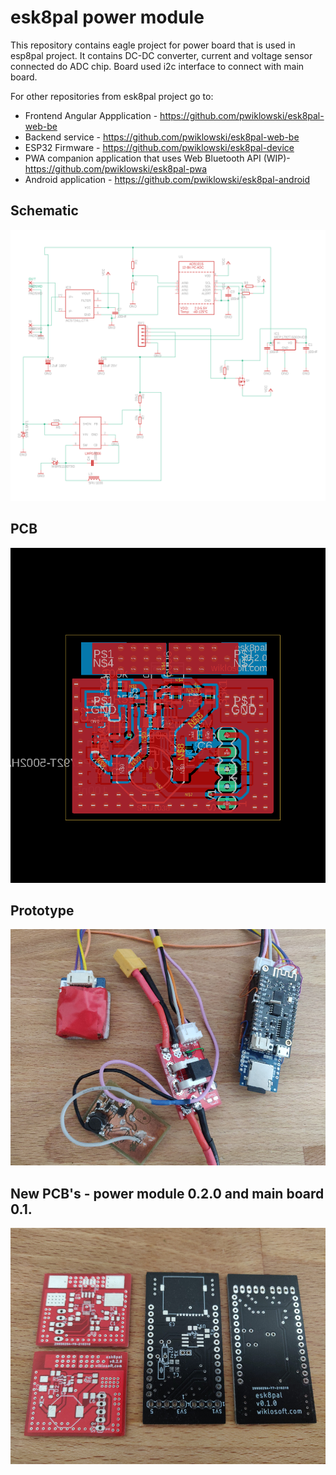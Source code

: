# esk8pal power module

This repository contains eagle project for power board that is used in esp8pal project. It contains DC-DC converter, current and voltage sensor connected do ADC chip. Board used i2c interface to connect with main board. 

 For other repositories from esk8pal project go to:

- Frontend Angular Appplication - https://github.com/pwiklowski/esk8pal-web-be
- Backend service - https://github.com/pwiklowski/esk8pal-web-be
- ESP32 Firmware - https://github.com/pwiklowski/esk8pal-device
- PWA companion application that uses Web Bluetooth API (WIP)- https://github.com/pwiklowski/esk8pal-pwa
- Android application - https://github.com/pwiklowski/esk8pal-android


## Schematic
![Alt text](schematic.png)

## PCB

![Alt text](pcb.png)

## Prototype

![Alt text](prototype.jpg)


## New PCB's - power module 0.2.0 and main board 0.1.

![Alt text](new_pcbs.jpg)
